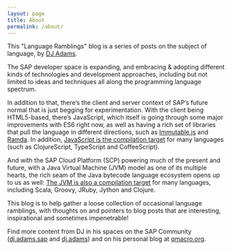 ```yaml
---
layout: page
title: About
permalink: /about/
---
```


This "Language Ramblings" blog is a series of posts on the subject of language, by [DJ Adams](//qmacro.org/about/).

The SAP developer space is expanding, and embracing & adopting different kinds of technologies and development approaches, including but not limited to ideas and techniques all along the programming language spectrum.

In addition to that, there’s the client and server context of SAP’s future normal that is just begging for experimentation. With the client being HTML5-based, there’s JavaScript, which itself is going through some major improvements with ES6 right now, as well as having a rich set of libraries that pull the language in different directions, such as [Immutable.js](https://facebook.github.io/immutable-js/) and [Ramda](http://ramdajs.com/). In addition, [JavaScript is the compilation target](https://github.com/jashkenas/coffeescript/wiki/list-of-languages-that-compile-to-js) for many languages (such as ClojureScript, TypeScript and CoffeeScript).

And with the SAP Cloud Platform (SCP) powering much of the present and future, with a Java Virtual Machine (JVM) model as one of its multiple hearts, the rich seam of the Java bytecode language ecosystem opens up to us as well: [The JVM is also a compilation target](https://en.wikipedia.org/wiki/List_of_JVM_languages) for many languages, including Scala, Groovy, JRuby, Jython and Clojure.

This blog is to help gather a loose collection of occasional language ramblings, with thoughts on and pointers to blog posts that are interesting, inspirational and sometimes impenetrable!

Find more content from DJ in his spaces on the SAP Community ([dj.adams.sap](//people.sap.com/dj.adams.sap) and [dj.adams](//people.sap.com/dj.adams)) and on his personal blog at [qmacro.org](//qmacro.org).

